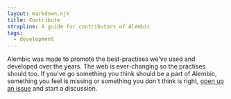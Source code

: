 ```yaml
---
layout: markdown.njk
title: Contribute
strapline: A guide for contributors of Alembic
tags:
  - development
---
```


Alembic was made to promote the best-practises we've used and developed over the years. The web is ever-changing so the practises should too. If you've go something you think should be a part of Alembic, something you feel is missing or something you don't think is right, [open up an issue](https://github.com/digitalinteraction/alembic/issues/new) and start a discussion.
